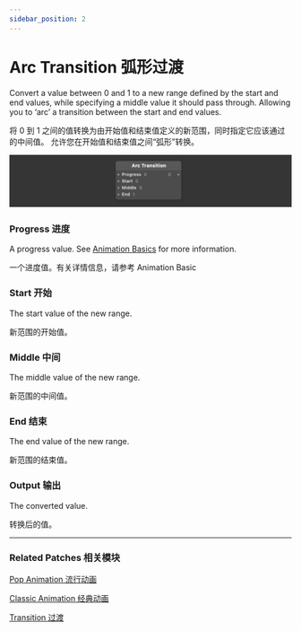 ```yaml
---
sidebar_position: 2
---
```


# Arc Transition 弧形过渡

Convert a value between 0 and 1 to a new range defined by the start and end values, while specifying a middle value it should pass through. Allowing you to ‘arc’ a transition between the start and end values.

将 0 到 1 之间的值转换为由开始值和结束值定义的新范围，同时指定它应该通过的中间值。 允许您在开始值和结束值之间“弧形”转换。

![Image](./../../../static/img/docs/Utility/arc-transition.png)

### Progress 进度

A progress value. See [Animation Basics](./../Patch%20Editor/Animations.md) for more information.

一个进度值。有关详情信息，请参考 Animation Basic

### Start 开始

The start value of the new range.

新范围的开始值。

### Middle 中间

The middle value of the new range.

新范围的中间值。

### End 结束

The end value of the new range.

新范围的结束值。

### Output 输出

The converted value.

转换后的值。

------

### Related Patches 相关模块

[Pop Animation 流行动画](./../Animation/Pop%20Animation.md)

[Classic Animation 经典动画](./../Animation/Classic%20Animation.md)

[Transition 过渡](./Transition.md)
